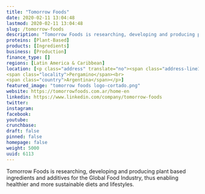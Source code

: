 ```yaml
---
title: "Tomorrow Foods"
date: 2020-02-11 13:04:48
lastmod: 2020-02-11 13:04:48
slug: /tomorrow-foods
description: "Tomorrow Foods is researching, developing and producing plant based ingredients and additives for the Global Food Industry, thus enabling healthier and more sustainable diets and lifestyles."
proteins: [Plant-Based]
products: [Ingredients]
business: [Production]
finance_type: []
regions: [Latin America & Caribbean]
location: [<p class="address" translate="no"><span class="address-line1">Castelli</span><br>
<span class="locality">Pergamino</span><br>
<span class="country">Argentina</span></p>]
featured_image: "tomorrow foods logo-cortado.png"
website: https://tomorrowfoods.com.ar/home-en
linkedin: https://www.linkedin.com/company/tomorrow-foods
twitter: 
instagram: 
facebook: 
youtube: 
crunchbase: 
draft: false
pinned: false
homepage: false
weight: 5000
uuid: 6113
---
```

Tomorrow Foods is researching, developing and producing plant based ingredients and additives for the Global Food Industry, thus enabling healthier and more sustainable diets and lifestyles.
